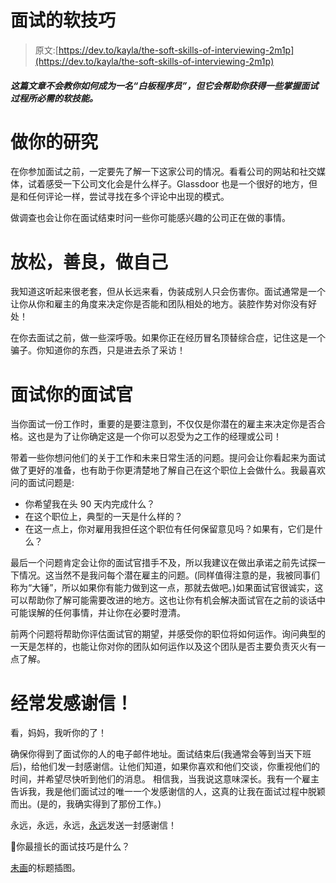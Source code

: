 # 面试的软技巧

> 原文:[https://dev.to/kayla/the-soft-skills-of-interviewing-2m1p](https://dev.to/kayla/the-soft-skills-of-interviewing-2m1p)

##### 这篇文章不会教你如何成为一名“白板程序员”，但它会帮助你获得一些掌握面试过程所必需的软技能。

# [](#do-your-research)做你的研究

在你参加面试之前，一定要先了解一下这家公司的情况。看看公司的网站和社交媒体，试着感受一下公司文化会是什么样子。Glassdoor 也是一个很好的地方，但是和任何评论一样，尝试寻找在多个评论中出现的模式。

做调查也会让你在面试结束时问一些你可能感兴趣的公司正在做的事情。

# [](#relax-be-kind-and-be-yourself)放松，善良，做自己

我知道这听起来很老套，但从长远来看，伪装成别人只会伤害你。面试通常是一个让你从你和雇主的角度来决定你是否能和团队相处的地方。装腔作势对你没有好处！

在你去面试之前，做一些深呼吸。如果你正在经历冒名顶替综合症，记住这是一个骗子。你知道你的东西，只是进去杀了采访！

# [](#interview-your-interviewer)面试你的面试官

当你面试一份工作时，重要的是要注意到，不仅仅是你潜在的雇主来决定你是否合格。这也是为了让你确定这是一个你可以忍受为之工作的经理或公司！

带着一些你想问他们的关于工作和未来日常生活的问题。提问会让你看起来为面试做了更好的准备，也有助于你更清楚地了解自己在这个职位上会做什么。我最喜欢问的面试问题是:

*   你希望我在头 90 天内完成什么？
*   在这个职位上，典型的一天是什么样的？
*   在这一点上，你对雇用我担任这个职位有任何保留意见吗？如果有，它们是什么？

最后一个问题肯定会让你的面试官措手不及，所以我建议在做出承诺之前先试探一下情况。这当然不是我问每个潜在雇主的问题。(同样值得注意的是，我被同事们称为“大锤”，所以如果你有能力做到这一点，那就去做吧。)如果面试官很诚实，这可以帮助你了解可能需要改进的地方。这也让你有机会解决面试官在之前的谈话中可能误解的任何事情，并让你在必要时澄清。

前两个问题将帮助你评估面试官的期望，并感受你的职位将如何运作。询问典型的一天是怎样的，也能让你对你的团队如何运作以及这个团队是否主要负责灭火有一点了解。

# [](#always-send-a-thankyou-note)经常发感谢信！

看，妈妈，我听你的了！

确保你得到了面试你的人的电子邮件地址。面试结束后(我通常会等到当天下班后)，给他们发一封感谢信。让他们知道，如果你喜欢和他们交谈，你重视他们的时间，并希望尽快听到他们的消息。
相信我，当我说这意味深长。我有一个雇主告诉我，我是他们面试过的唯一一个发感谢信的人，这真的让我在面试过程中脱颖而出。(是的，我确实得到了那份工作。)

永远，永远，永远，<u>永远</u>发送一封感谢信！

📣你最擅长的面试技巧是什么？

[未画](https://undraw.co/illustrations)的标题插图。